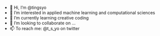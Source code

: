 - 👋 Hi, I’m @tingsyo
- 👀 I’m interested in applied machine learning and computational sciences
- 🌱 I’m currently learning creative coding
- 💞️ I’m looking to collaborate on ...
- 📫 To reach me: @t_s_yo on twitter

<!---
tingsyo/tingsyo is a ✨ special ✨ repository because its `README.md` (this file) appears on your GitHub profile.
You can click the Preview link to take a look at your changes.
--->
